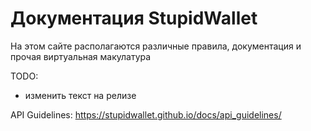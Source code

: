 # Документация StupidWallet
На этом сайте располагаются различные правила, документация и прочая виртуальная макулатура 

TODO:
* изменить текст на релизе

API Guidelines: https://stupidwallet.github.io/docs/api_guidelines/
